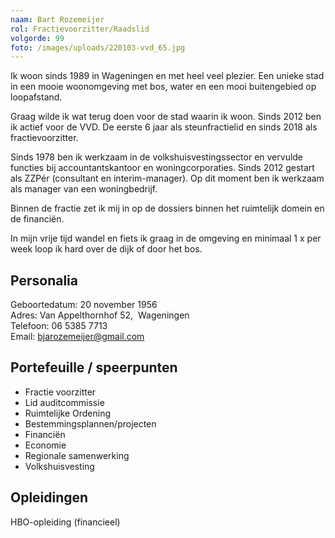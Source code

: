 ```yaml
---
naam: Bart Rozemeijer
rol: Fractievoorzitter/Raadslid
volgorde: 99
foto: /images/uploads/220103-vvd_65.jpg
---
```

<!--StartFragment-->

Ik woon sinds 1989 in Wageningen en met heel veel plezier. Een unieke stad in een mooie woonomgeving met bos, water en een mooi buitengebied op loopafstand.

Graag wilde ik wat terug doen voor de stad waarin ik woon. Sinds 2012 ben ik actief voor de VVD. De eerste 6 jaar als steunfractielid en sinds 2018 als fractievoorzitter.



Sinds 1978 ben ik werkzaam in de volkshuisvestingssector en vervulde functies bij accountantskantoor en woningcorporaties. Sinds 2012 gestart als ZZPér (consultant en interim-manager). Op dit moment ben ik werkzaam als manager van een woningbedrijf.

Binnen de fractie zet ik mij in op de dossiers binnen het ruimtelijk domein en de financiën.

In mijn vrije tijd wandel en fiets ik graag in de omgeving en minimaal 1 x per week loop ik hard over de dijk of door het bos. 

## Personalia

Geboortedatum: 20 november 1956\
Adres: Van Appelthornhof 52,  Wageningen\
Telefoon: 06 5385 7713\
Email: bjarozemeijer@gmail.com

## Portefeuille / speerpunten

* Fractie voorzitter
* Lid auditcommissie
* Ruimtelijke Ordening
* Bestemmingsplannen/projecten
* Financiën
* Economie
* Regionale samenwerking
* Volkshuisvesting

## Opleidingen

HBO-opleiding (financieel)

<!--EndFragment-->